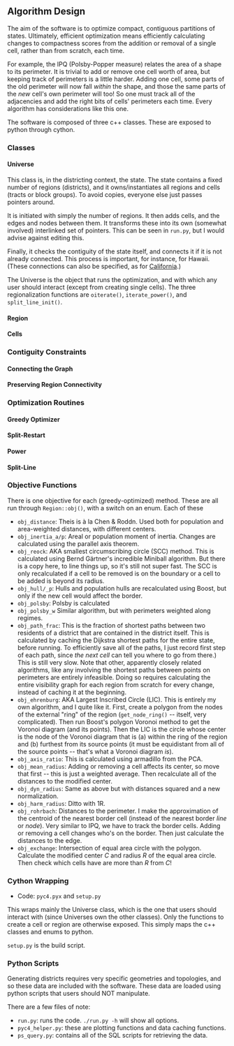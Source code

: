 ## Algorithm Design

The aim of the software is to optimize compact, contiguous partitions of states.
Ultimately, efficient optimization 
  means efficiently calculating changes to compactness scores
  from the addition or removal of a single cell, rather than from scratch, each time.

For example, the IPQ (Polsby-Popper measure)
  relates the area of a shape to its perimeter.
It is trivial to add or remove one cell worth of area, 
  but keeping track of perimeters is a little harder.
Adding one cell,
  some parts of the old perimeter will now fall _within_ the shape,
  and those the same parts of the _new_ cell's own perimeter will too!
So one must track all of the adjacencies and add the right bits of cells'
  perimeters each time.
Every algorithm has considerations like this one.

The software is composed of three c++ classes.
These are exposed to python through cython.  

### Classes

#### Universe

This class is, in the districting context, the state.
The state contains a fixed number of regions (districts), and it owns/instantiates 
  all regions and cells (tracts or block groups).
To avoid copies, everyone else just passes pointers around.

It is initiated with simply the number of regions.
It then adds cells, and the edges and nodes between them.
It transforms these into its own (somewhat involved) interlinked set of pointers.
This can be seen in `run.py`, but I would advise against editing this.

Finally, it checks the contiguity of the state itself,
  and connects it if it is not already connected.
This process is important, for instance, for Hawaii.
(These connections can also be specified, as for [California](https://github.com/JamesSaxon/C4/blob/master/shapes/ca_conx.csv).)

The Universe is the object that runs the optimization,
  and with which any user should interact (except from creating single cells).
The three regionalization functions are 
  `oiterate()`, `iterate_power()`, and `split_line_init()`.

#### Region
#### Cells

### Contiguity Constraints

#### Connecting the Graph
#### Preserving Region Connectivity

### Optimization Routines

#### Greedy Optimizer
#### Split-Restart
#### Power 
#### Split-Line

### Objective Functions

There is one objective for each (greedy-optimized) method.
These are all run through `Region::obj()`, with a switch on an enum.
Each of these 
* `obj_distance`: Theis is à la Chen & Roddn.  Used both for population and area-weighted distances, with different centers.
* `obj_inertia_a/p`: Areal or population moment of inertia.  Changes are calculated using the parallel axis theorem.
* `obj_reock`: AKA smallest circumscribing circle (SCC) method.  This is calculated using Bernd Gärtner's incredible Miniball algorithm.  But there is a copy here, to line things up, so it's still not super fast.  The SCC is only recalculated if a cell to be removed is on the boundary or a cell to be added is beyond its radius.
* `obj_hull/_p`: Hulls and population hulls are recalculated using Boost, but only if the new cell would affect the border.
* `obj_polsby`: Polsby is calculated
* `obj_polsby_w` Similar algorithm, but with perimeters weighted along regimes.
* `obj_path_frac`: This is the fraction of shortest paths between two residents of a district that are contained in the district itself.  This is calculated by caching the Dijkstra shortest paths for the entire state, before running.  To efficiently save all of the paths, I just record first step of each path, since _the next cell_ can tell you where to go from there.)  This is still very slow.  Note that other, apparently closely related algorithms, like any involving the shortest paths between points on perimeters are entirely infeasible.  Doing so requires calculating the entire visibility graph for each region from scratch for every change, instead of caching it at the beginning.
* `obj_ehrenburg`: AKA Largest Inscribed Circle (LIC).  This is entirely my own algorithm, and I quite like it.  First, create a polygon from the nodes of the external "ring" of the region (`get_node_ring()` -- itself, very complicated). Then run Boost's polygon Voronoi method to get the Voronoi diagram (and its points).  Then the LIC is the circle whose center is the node of the Voronoi diagram that is (a) within the ring of the region and (b) furthest from its source points (it must be equidistant from all of the source points -- that's what a Voronoi diagram _is_).
* `obj_axis_ratio`: This is calculated using armadillo from the PCA.  
* `obj_mean_radius`: Adding or removing a cell affects its center, so move that first -- this is just a weighted average.  Then recalculate all of the distances to the modified center.
* `obj_dyn_radius`: Same as above but with distances squared and a new normalization.
* `obj_harm_radius`: Ditto with 1R.
* `obj_rohrbach`: Distances to the perimeter.  I make the approximation of the centroid of the nearest border cell (instead of the nearest border _line_ or _node_).  Very similar to IPQ, we have to track the border cells.  Adding or removing a cell changes who's on the border.  Then just calculate the distances to the edge.   
* `obj_exchange`: Intersection of equal area circle with the polygon.  Calculate the modified center _C_ and radius _R_ of the equal area circle.  Then check which cells have are more than _R_ from _C_!

### Cython Wrapping
* Code: `pyc4.pyx` and `setup.py`

This wraps mainly the Universe class, which is the one that users should interact with 
  (since Universes own the other classes).
Only the functions to create a cell or region are otherwise exposed.
This simply maps the c++ classes and enums to python.

`setup.py` is the build script.

### Python Scripts

Generating districts requires very specific geometries and topologies,
  and so these data are included with the software.
These data are loaded using python scripts that 
  users should NOT manipulate.
 
There are a few files of note:
* `run.py`: runs the code.  `./run.py -h` will show all options.  
* `pyc4_helper.py`: these are plotting functions and data caching functions.
* `ps_query.py`: contains all of the SQL scripts for retrieving the data.

